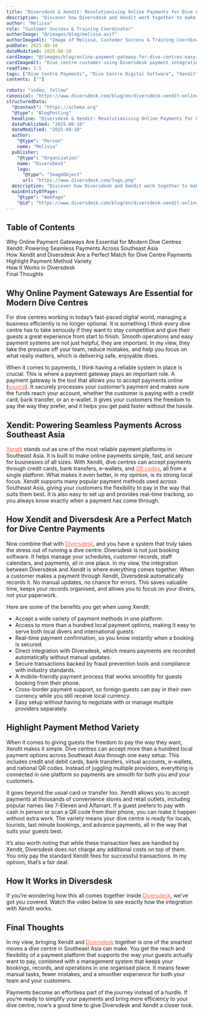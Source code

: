 ```yaml
---
title: "Diversdesk & Xendit: Revolutionising Online Payments for Dive Centres in Southeast Asia"
description: "Discover how Diversdesk and Xendit work together to make payments smooth, secure, and flexible for dive centres in Southeast Asia."
author: "Melissa"
role: "Customer Success & Training Coordinator"
authorImage: "@/images/blog/melissa.avif"
authorImageAlt: "Image of Melissa, Customer Success & Training Coordinator"
pubDate: 2025-08-10
dateModified: 2025-08-10
cardImage: "@/images/blog/online-payment-gateway-for-dive-centres-easy-customer-payments.avif"
cardImageAlt: "Dive centre customer using Diversdesk payment integration with Xendit"
readTime: 3.5
tags: ["Dive Centre Payments", "Dive Centre Digital Software", "Xendit", "Digital Payments", "Payment Gateaway"]
contents: [""]

robots: "index, follow"
canonical: "https://www.diversdesk.com/blog/en/diversdesk-xendit-online-payments"
structuredData:
  "@context": "https://schema.org"
  "@type": "BlogPosting"
  headline: "Diversdesk & Xendit: Revolutionising Online Payments for Dive Centres in Southeast Asia"
  datePublished: "2025-08-10"
  dateModified: "2025-08-10"
  author:
    "@type": "Person"
    name: "Melissa"
  publisher:
    "@type": "Organization"
    name: "DiversDesk"
    logo:
      "@type": "ImageObject"
      url: "https://www.diversdesk.com/logo.png"
  description: "Discover how Diversdesk and Xendit work together to make payments smooth, secure, and flexible for dive centres in Southeast Asia."
  mainEntityOfPage:
    "@type": "WebPage"
    "@id": "https://www.diversdesk.com/blog/en/diversdesk-xendit-online-payments"
---
```


<!-- Table of Contents -->
<nav id="toc" class="mb-8">
  <h2 class="text-xl font-bold mb-3">Table of Contents</h2>
  <ul class="space-y-2 text-neutral-600 dark:text-neutral-400">
    <li><a href="#why-online-payment-gateways-are-essential-for-modern-dive-centres" class="hover:text-neutral-800 dark:hover:text-neutral-200">Why Online Payment Gateways Are Essential for Modern Dive Centres</a></li>
    <li><a href="#xendit-powering-seamless-payments-across-southeast-asia" class="hover:text-neutral-800 dark:hover:text-neutral-200">Xendit: Powering Seamless Payments Across Southeast Asia</a></li>
    <li><a href="#how-xendit-and-diversdesk-are-a-perfect-match-for-dive-centre-payments" class="hover:text-neutral-800 dark:hover:text-neutral-200">How Xendit and Diversdesk Are a Perfect Match for Dive Centre Payments</a></li>
    <li><a href="#highlight-payment-method-variety" class="hover:text-neutral-800 dark:hover:text-neutral-200">Highlight Payment Method Variety</a></li>
    <li><a href="#how-it-works-in-diversdesk" class="hover:text-neutral-800 dark:hover:text-neutral-200">How It Works in Diversdesk</a></li>
    <li><a href="#final-thoughts" class="hover:text-neutral-800 dark:hover:text-neutral-200">Final Thoughts</a></li>
  </ul>
</nav>

<h2 id="why-online-payment-gateways-are-essential-for-modern-dive-centres" class="section-heading">Why Online Payment Gateways Are Essential for Modern Dive Centres</h2>
<p>
For dive centres working in today’s fast-paced digital world, managing a business efficiently is no longer optional. It is something I think every dive centre has to take seriously if they want to stay competitive and give their guests a great experience from start to finish. Smooth operations and easy payment systems are not just helpful, they are important. In my view, they take the pressure off your team, reduce mistakes, and help you focus on what really matters, which is delivering safe, enjoyable dives.
</p>
<p>
When it comes to payments, I think having a reliable system in place is crucial. This is where a payment gateway plays an important role. A payment gateway is the tool that allows you to accept payments online (<a href="https://www.investopedia.com/terms/p/payment-gateway.asp" target="_blank" rel="noopener noreferrer" style="color:#F86545">source</a>). It securely processes your customer’s payment and makes sure the funds reach your account, whether the customer is paying with a credit card, bank transfer, or an e-wallet. It gives your customers the freedom to pay the way they prefer, and it helps you get paid faster without the hassle.
</p>

<h2 id="xendit-powering-seamless-payments-across-southeast-asia" class="section-heading">Xendit: Powering Seamless Payments Across Southeast Asia</h2>
<p>
<a href="https://www.xendit.co/en/" target="_blank" rel="noopener noreferrer" style="color:#F86545">Xendit</a> stands out as one of the most reliable payment platforms in Southeast Asia. It is built to make online payments simple, fast, and secure for businesses of all sizes. With Xendit, dive centres can accept payments through credit cards, bank transfers, e-wallets, and <a href="https://www.moderntreasury.com/learn/qr-code-payments" target="_blank" rel="noopener noreferrer" style="color:#F86545">QR codes</a>, all from a single platform. What makes it even better, in my opinion, is its strong local focus. Xendit supports many popular payment methods used across Southeast Asia, giving your customers the flexibility to pay in the way that suits them best. It is also easy to set up and provides real-time tracking, so you always know exactly when a payment has come through.
</p>

<h2 id="how-xendit-and-diversdesk-are-a-perfect-match-for-dive-centre-payments" class="section-heading">How Xendit and Diversdesk Are a Perfect Match for Dive Centre Payments</h2>
<p>
Now combine that with <a href="https://www.diversdesk.com/" target="_blank" rel="noopener noreferrer" style="color:#F86545">Diversdesk</a>, and you have a system that truly takes the stress out of running a dive centre. Diversdesk is not just booking software. It helps manage your schedules, customer records, staff calendars, and payments, all in one place. In my view, the integration between Diversdesk and Xendit is where everything comes together. When a customer makes a payment through Xendit, Diversdesk automatically records it. No manual updates, no chance for errors. This saves valuable time, keeps your records organised, and allows you to focus on your divers, not your paperwork.
</p>
<p>
Here are some of the benefits you get when using Xendit:
</p>
<ul>
  <li>Accept a wide variety of payment methods in one platform.</li>
  <li>Access to more than a hundred local payment options, making it easy to serve both local divers and international guests.</li>
  <li>Real-time payment confirmation, so you know instantly when a booking is secured.</li>
  <li>Direct integration with Diversdesk, which means payments are recorded automatically without manual updates.</li>
  <li>Secure transactions backed by fraud prevention tools and compliance with industry standards.</li>
  <li>A mobile-friendly payment process that works smoothly for guests booking from their phone.</li>
  <li>Cross-border payment support, so foreign guests can pay in their own currency while you still receive local currency.</li>
  <li>Easy setup without having to negotiate with or manage multiple providers separately.</li>
</ul>

<h2 id="highlight-payment-method-variety" class="section-heading">Highlight Payment Method Variety</h2>
<p>
When it comes to giving guests the freedom to pay the way they want, Xendit makes it simple. Dive centres can accept more than a hundred local payment options across Southeast Asia through one easy setup. This includes credit and debit cards, bank transfers, virtual accounts, e-wallets, and national QR codes. Instead of juggling multiple providers, everything is connected in one platform so payments are smooth for both you and your customers.
</p>
<p>
It goes beyond the usual card or transfer too. Xendit allows you to accept payments at thousands of convenience stores and retail outlets, including popular names like 7-Eleven and Alfamart. If a guest prefers to pay with cash in person or scan a QR code from their phone, you can make it happen without extra work. The variety means your dive centre is ready for locals, tourists, last minute bookings, and advance payments, all in the way that suits your guests best.
</p>
<p>
It’s also worth noting that while these transaction fees are handled by Xendit, Diversdesk does not charge any additional costs on top of them. You only pay the standard Xendit fees for successful transactions. In my opinion, that’s a fair deal.
</p>

<h2 id="how-it-works-in-diversdesk" class="section-heading">How It Works in Diversdesk</h2>
<p>
If you’re wondering how this all comes together inside <a href="https://www.diversdesk.com/" target="_blank" rel="noopener noreferrer" style="color:#F86545">Diversdesk</a>, we’ve got you covered. Watch the video below to see exactly how the integration with Xendit works.
</p>

<h2 id="final-thoughts" class="section-heading">Final Thoughts</h2>
<p>
In my view, bringing Xendit and <a href="https://www.diversdesk.com/" target="_blank" rel="noopener noreferrer" style="color:#F86545">Diversdesk</a> together is one of the smartest moves a dive centre in Southeast Asia can make. You get the reach and flexibility of a payment platform that supports the way your guests actually want to pay, combined with a management system that keeps your bookings, records, and operations in one organised place. It means fewer manual tasks, fewer mistakes, and a smoother experience for both your team and your customers.
</p>
<p>
Payments become an effortless part of the journey instead of a hurdle. If you’re ready to simplify your payments and bring more efficiency to your dive centre, now’s a good time to give Diversdesk and Xendit a closer look.
</p>


